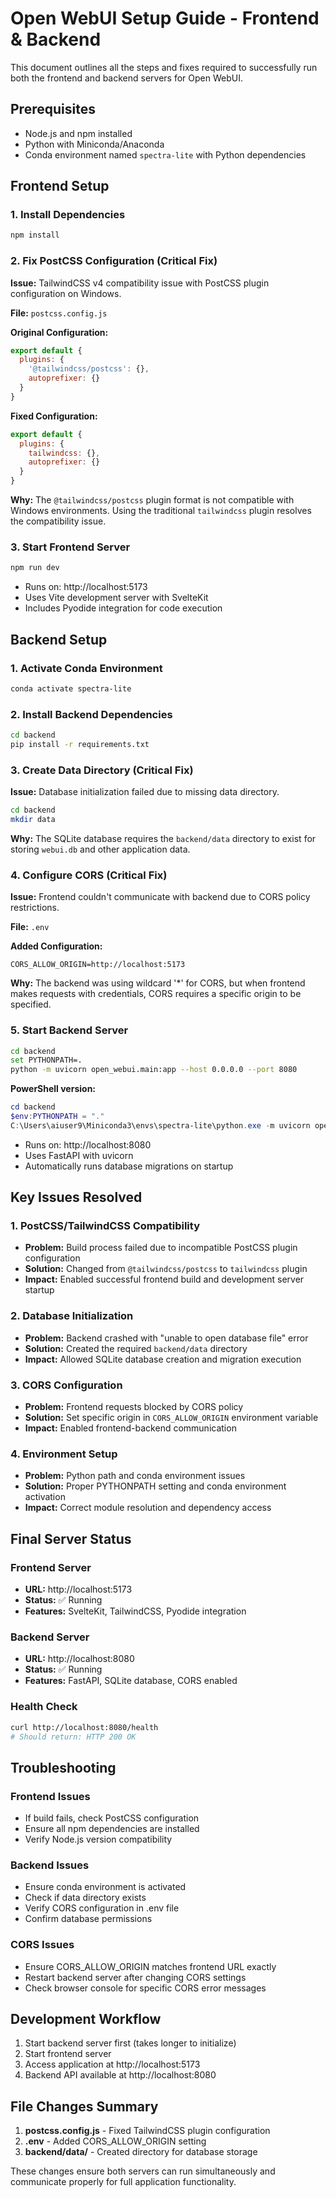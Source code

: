 # Open WebUI Setup Guide - Frontend & Backend

This document outlines all the steps and fixes required to successfully run both the frontend and backend servers for Open WebUI.

## Prerequisites

- Node.js and npm installed
- Python with Miniconda/Anaconda
- Conda environment named `spectra-lite` with Python dependencies

## Frontend Setup

### 1. Install Dependencies
```bash
npm install
```

### 2. Fix PostCSS Configuration (Critical Fix)
**Issue:** TailwindCSS v4 compatibility issue with PostCSS plugin configuration on Windows.

**File:** `postcss.config.js`

**Original Configuration:**
```javascript
export default {
  plugins: {
    '@tailwindcss/postcss': {},
    autoprefixer: {}
  }
}
```

**Fixed Configuration:**
```javascript
export default {
  plugins: {
    tailwindcss: {},
    autoprefixer: {}
  }
}
```

**Why:** The `@tailwindcss/postcss` plugin format is not compatible with Windows environments. Using the traditional `tailwindcss` plugin resolves the compatibility issue.

### 3. Start Frontend Server
```bash
npm run dev
```
- Runs on: http://localhost:5173
- Uses Vite development server with SvelteKit
- Includes Pyodide integration for code execution

## Backend Setup

### 1. Activate Conda Environment
```bash
conda activate spectra-lite
```

### 2. Install Backend Dependencies
```bash
cd backend
pip install -r requirements.txt
```

### 3. Create Data Directory (Critical Fix)
**Issue:** Database initialization failed due to missing data directory.

```bash
cd backend
mkdir data
```

**Why:** The SQLite database requires the `backend/data` directory to exist for storing `webui.db` and other application data.

### 4. Configure CORS (Critical Fix)
**Issue:** Frontend couldn't communicate with backend due to CORS policy restrictions.

**File:** `.env`

**Added Configuration:**
```env
CORS_ALLOW_ORIGIN=http://localhost:5173
```

**Why:** The backend was using wildcard '*' for CORS, but when frontend makes requests with credentials, CORS requires a specific origin to be specified.

### 5. Start Backend Server
```bash
cd backend
set PYTHONPATH=.
python -m uvicorn open_webui.main:app --host 0.0.0.0 --port 8080
```

**PowerShell version:**
```powershell
cd backend
$env:PYTHONPATH = "."
C:\Users\aiuser9\Miniconda3\envs\spectra-lite\python.exe -m uvicorn open_webui.main:app --host 0.0.0.0 --port 8080
```

- Runs on: http://localhost:8080
- Uses FastAPI with uvicorn
- Automatically runs database migrations on startup

## Key Issues Resolved

### 1. PostCSS/TailwindCSS Compatibility
- **Problem:** Build process failed due to incompatible PostCSS plugin configuration
- **Solution:** Changed from `@tailwindcss/postcss` to `tailwindcss` plugin
- **Impact:** Enabled successful frontend build and development server startup

### 2. Database Initialization
- **Problem:** Backend crashed with "unable to open database file" error
- **Solution:** Created the required `backend/data` directory
- **Impact:** Allowed SQLite database creation and migration execution

### 3. CORS Configuration
- **Problem:** Frontend requests blocked by CORS policy
- **Solution:** Set specific origin in `CORS_ALLOW_ORIGIN` environment variable
- **Impact:** Enabled frontend-backend communication

### 4. Environment Setup
- **Problem:** Python path and conda environment issues
- **Solution:** Proper PYTHONPATH setting and conda environment activation
- **Impact:** Correct module resolution and dependency access

## Final Server Status

### Frontend Server
- **URL:** http://localhost:5173
- **Status:** ✅ Running
- **Features:** SvelteKit, TailwindCSS, Pyodide integration

### Backend Server
- **URL:** http://localhost:8080
- **Status:** ✅ Running
- **Features:** FastAPI, SQLite database, CORS enabled

### Health Check
```bash
curl http://localhost:8080/health
# Should return: HTTP 200 OK
```

## Troubleshooting

### Frontend Issues
- If build fails, check PostCSS configuration
- Ensure all npm dependencies are installed
- Verify Node.js version compatibility

### Backend Issues
- Ensure conda environment is activated
- Check if data directory exists
- Verify CORS configuration in .env file
- Confirm database permissions

### CORS Issues
- Ensure CORS_ALLOW_ORIGIN matches frontend URL exactly
- Restart backend server after changing CORS settings
- Check browser console for specific CORS error messages

## Development Workflow

1. Start backend server first (takes longer to initialize)
2. Start frontend server
3. Access application at http://localhost:5173
4. Backend API available at http://localhost:8080

## File Changes Summary

1. **postcss.config.js** - Fixed TailwindCSS plugin configuration
2. **.env** - Added CORS_ALLOW_ORIGIN setting
3. **backend/data/** - Created directory for database storage

These changes ensure both servers can run simultaneously and communicate properly for full application functionality.
